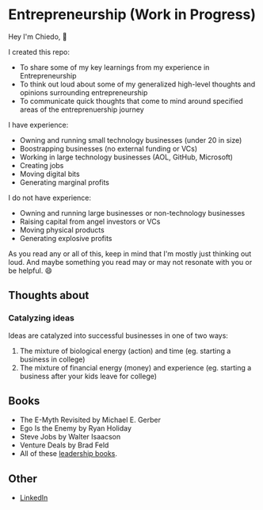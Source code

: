# Entrepreneurship (Work in Progress)

Hey I'm Chiedo, 👋

I created this repo:

- To share some of my key learnings from my experience in Entrepreneurship
- To think out loud about some of my generalized high-level thoughts and opinions surrounding entrepreneurship
- To communicate quick thoughts that come to mind around specified areas of the entreprenuership journey 

I have experience:

- Owning and running small technology businesses (under 20 in size)
- Boostrapping businesses (no external funding or VCs)
- Working in large technology businesses (AOL, GitHub, Microsoft)
- Creating jobs
- Moving digital bits
- Generating marginal profits

I do not have experience:

- Owning and running large businesses or non-technology businesses
- Raising capital from angel investors or VCs 
- Moving physical products
- Generating explosive profits

As you read any or all of this, keep in mind that I'm mostly just thinking out loud. And maybe something you read may or may not resonate with you or be helpful. 😄

## Thoughts about

### Catalyzing ideas

Ideas are catalyzed into successful businesses in one of two ways:

1. The mixture of biological energy (action) and time (eg. starting a business in college)
1. The mixture of financial energy (money) and experience (eg. starting a business after your kids leave for college)

## Books

- The E-Myth Revisited by Michael E. Gerber
- Ego Is the Enemy by Ryan Holiday
- Steve Jobs by Walter Isaacson
- Venture Deals by Brad Feld
- All of these [leadership books](https://github.com/chiedo/leadership#books).

## Other

- [LinkedIn](https://linkedin.com/in/chiedo)